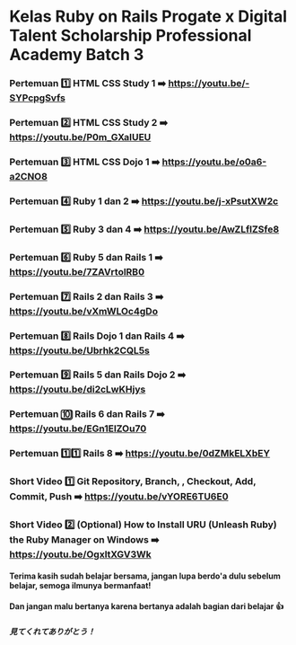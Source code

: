 # Kelas Ruby on Rails Progate x Digital Talent Scholarship Professional Academy Batch 3
### Pertemuan :one: HTML CSS Study 1 :arrow_right:  https://youtu.be/-SYPcpgSvfs
### Pertemuan :two: HTML CSS Study 2 :arrow_right: https://youtu.be/P0m_GXaIUEU
### Pertemuan :three: HTML CSS Dojo 1 :arrow_right: https://youtu.be/o0a6-a2CNO8
### Pertemuan :four: Ruby 1 dan 2 :arrow_right: https://youtu.be/j-xPsutXW2c
### Pertemuan :five: Ruby 3 dan 4 :arrow_right: https://youtu.be/AwZLflZSfe8
### Pertemuan :six: Ruby 5 dan Rails 1 :arrow_right: https://youtu.be/7ZAVrtolRB0
### Pertemuan :seven: Rails 2 dan Rails 3 :arrow_right: https://youtu.be/vXmWLOc4gDo
### Pertemuan :eight: Rails Dojo 1 dan Rails 4 :arrow_right: https://youtu.be/Ubrhk2CQL5s
### Pertemuan :nine: Rails 5 dan Rails Dojo 2 :arrow_right: https://youtu.be/di2cLwKHjys
### Pertemuan :keycap_ten: Rails 6 dan Rails 7 :arrow_right: https://youtu.be/EGn1EIZOu70
### Pertemuan 1️⃣1️⃣ Rails 8 :arrow_right: https://youtu.be/0dZMkELXbEY


### Short Video :one: Git Repository, Branch, , Checkout, Add, Commit, Push :arrow_right:  https://youtu.be/vYORE6TU6E0
### Short Video :two: (Optional) How to Install URU (Unleash Ruby) the Ruby Manager on Windows :arrow_right: https://youtu.be/OgxltXGV3Wk


#### Terima kasih sudah belajar bersama, jangan lupa berdo'a dulu sebelum belajar, semoga ilmunya bermanfaat!

#### Dan jangan malu bertanya karena bertanya adalah bagian dari belajar :thumbsup: 

##### 見てくれてありがとう！
